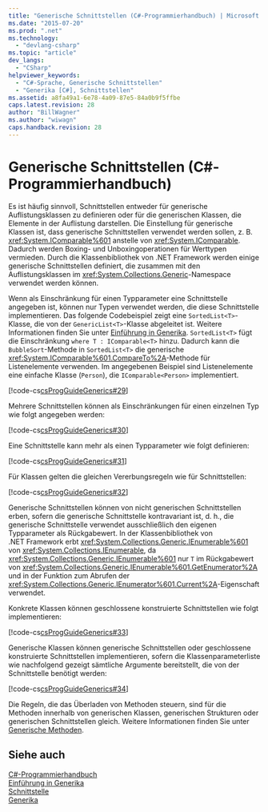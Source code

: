 ```yaml
---
title: "Generische Schnittstellen (C#-Programmierhandbuch) | Microsoft Docs"
ms.date: "2015-07-20"
ms.prod: ".net"
ms.technology: 
  - "devlang-csharp"
ms.topic: "article"
dev_langs: 
  - "CSharp"
helpviewer_keywords: 
  - "C#-Sprache, Generische Schnittstellen"
  - "Generika [C#], Schnittstellen"
ms.assetid: a8fa49a1-6e78-4a09-87e5-84a0b9f5ffbe
caps.latest.revision: 28
author: "BillWagner"
ms.author: "wiwagn"
caps.handback.revision: 28
---
```

# Generische Schnittstellen (C#-Programmierhandbuch)
Es ist häufig sinnvoll, Schnittstellen entweder für generische Auflistungsklassen zu definieren oder für die generischen Klassen, die Elemente in der Auflistung darstellen.  Die Einstellung für generische Klassen ist, dass generische Schnittstellen verwendet werden sollen, z. B. <xref:System.IComparable%601> anstelle von <xref:System.IComparable>. Dadurch werden Boxing\- und Unboxingoperationen für Werttypen vermieden.  Durch die Klassenbibliothek von .NET Framework werden einige generische Schnittstellen definiert, die zusammen mit den Auflistungsklassen im <xref:System.Collections.Generic>\-Namespace verwendet werden können.  
  
 Wenn als Einschränkung für einen Typparameter eine Schnittstelle angegeben ist, können nur Typen verwendet werden, die diese Schnittstelle implementieren.  Das folgende Codebeispiel zeigt eine `SortedList<T>`\-Klasse, die von der `GenericList<T>`\-Klasse abgeleitet ist.  Weitere Informationen finden Sie unter [Einführung in Generika](../../../csharp/programming-guide/generics/introduction-to-generics.md).  `SortedList<T>` fügt die Einschränkung `where T : IComparable<T>` hinzu.  Dadurch kann die `BubbleSort`\-Methode in `SortedList<T>` die generische <xref:System.IComparable%601.CompareTo%2A>\-Methode für Listenelemente verwenden.  Im angegebenen Beispiel sind Listenelemente eine einfache Klasse \(`Person`\), die `IComparable<Person>` implementiert.  
  
 [!code-cs[csProgGuideGenerics#29](../../../csharp/programming-guide/generics/codesnippet/CSharp/generic-interfaces_1.cs)]  
  
 Mehrere Schnittstellen können als Einschränkungen für einen einzelnen Typ wie folgt angegeben werden:  
  
 [!code-cs[csProgGuideGenerics#30](../../../csharp/programming-guide/generics/codesnippet/CSharp/generic-interfaces_2.cs)]  
  
 Eine Schnittstelle kann mehr als einen Typparameter wie folgt definieren:  
  
 [!code-cs[csProgGuideGenerics#31](../../../csharp/programming-guide/generics/codesnippet/CSharp/generic-interfaces_3.cs)]  
  
 Für Klassen gelten die gleichen Vererbungsregeln wie für Schnittstellen:  
  
 [!code-cs[csProgGuideGenerics#32](../../../csharp/programming-guide/generics/codesnippet/CSharp/generic-interfaces_4.cs)]  
  
 Generische Schnittstellen können von nicht generischen Schnittstellen erben, sofern die generische Schnittstelle kontravariant ist, d. h., die generische Schnittstelle verwendet ausschließlich den eigenen Typparameter als Rückgabewert.  In der Klassenbibliothek von .NET Framework erbt <xref:System.Collections.Generic.IEnumerable%601> von <xref:System.Collections.IEnumerable>, da <xref:System.Collections.Generic.IEnumerable%601> nur `T` im Rückgabewert von <xref:System.Collections.Generic.IEnumerable%601.GetEnumerator%2A> und in der Funktion zum Abrufen der <xref:System.Collections.Generic.IEnumerator%601.Current%2A>\-Eigenschaft verwendet.  
  
 Konkrete Klassen können geschlossene konstruierte Schnittstellen wie folgt implementieren:  
  
 [!code-cs[csProgGuideGenerics#33](../../../csharp/programming-guide/generics/codesnippet/CSharp/generic-interfaces_5.cs)]  
  
 Generische Klassen können generische Schnittstellen oder geschlossene konstruierte Schnittstellen implementieren, sofern die Klassenparameterliste wie nachfolgend gezeigt sämtliche Argumente bereitstellt, die von der Schnittstelle benötigt werden:  
  
 [!code-cs[csProgGuideGenerics#34](../../../csharp/programming-guide/generics/codesnippet/CSharp/generic-interfaces_6.cs)]  
  
 Die Regeln, die das Überladen von Methoden steuern, sind für die Methoden innerhalb von generischen Klassen, generischen Strukturen oder generischen Schnittstellen gleich.  Weitere Informationen finden Sie unter [Generische Methoden](../../../csharp/programming-guide/generics/generic-methods.md).  
  
## Siehe auch  
 [C\#\-Programmierhandbuch](../../../csharp/programming-guide/index.md)   
 [Einführung in Generika](../../../csharp/programming-guide/generics/introduction-to-generics.md)   
 [Schnittstelle](../../../csharp/language-reference/keywords/interface.md)   
 [Generika](../Topic/Generics%20in%20the%20.NET%20Framework.md)